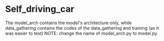 # Self_driving_car

The model_arch contains the model's architecture only, while data_gathering contains the codes of the data_gathering and training (as it was easier to test)
NOTE: change the name of model_arch.py to model.py
